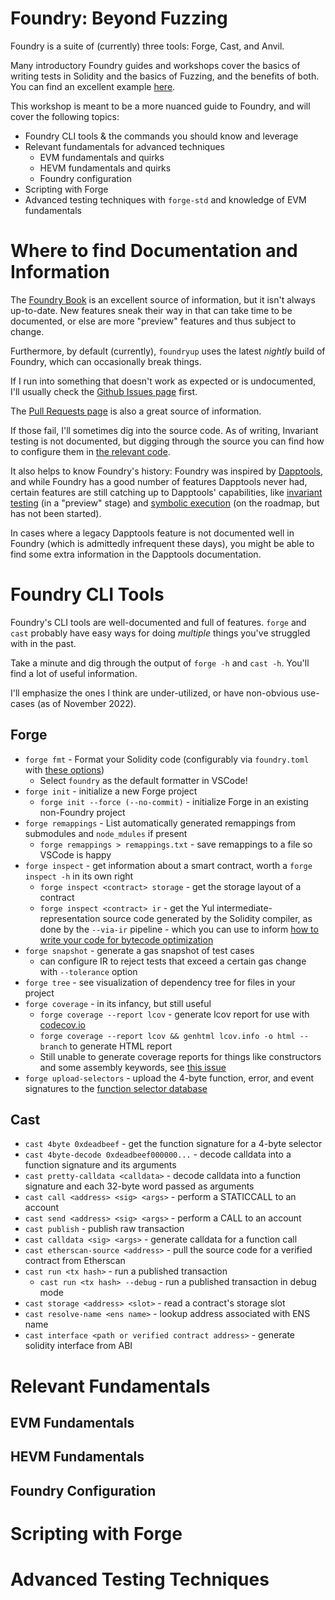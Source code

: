 # Foundry: Beyond Fuzzing

Foundry is a suite of (currently) three tools: Forge, Cast, and Anvil. 

Many introductory Foundry guides and workshops cover the basics of writing tests in Solidity and the basics of Fuzzing, and the benefits of both. You can find an excellent example [here](https://github.com/dabit3/foundry-workshop). 

This workshop is meant to be a more nuanced guide to Foundry, and will cover the following topics:

- Foundry CLI tools & the commands you should know and leverage
- Relevant fundamentals for advanced techniques
  - EVM fundamentals and quirks
  - HEVM fundamentals and quirks
  - Foundry configuration
- Scripting with Forge
- Advanced testing techniques with `forge-std` and knowledge of EVM fundamentals

# Where to find Documentation and Information

The [Foundry Book](https://book.getfoundry.sh/) is an excellent source of information, but it isn't always up-to-date. New features sneak their way in that can take time to be documented, or else are more "preview" features and thus subject to change. 

Furthermore, by default (currently), `foundryup` uses the latest _nightly_ build of Foundry, which can occasionally break things. 

If I run into something that doesn't work as expected or is undocumented, I'll usually check the [Github Issues page](https://github.com/foundry-rs/foundry/issues) first.

The [Pull Requests page](https://github.com/foundry-rs/foundry/pulls) is also a great source of information.

If those fail, I'll sometimes dig into the source code. As of writing, Invariant testing is not documented, but digging through the source you can find how to configure them in [the relevant code](https://github.com/foundry-rs/foundry/blob/9d64f1fbc47d20f30c91e71c4560fd5b11d65a21/evm/src/fuzz/invariant/executor.rs).

It also helps to know Foundry's history: Foundry was inspired by [Dapptools](https://github.com/dapphub/dapptools), and while Foundry has a good number of features Dapptools never had, certain features are still catching up to Dapptools' capabilities, like [invariant testing](https://github.com/dapphub/dapptools/tree/master/src/dapp#invariant-testing) (in a "preview" stage) and [symbolic execution](https://github.com/dapphub/dapptools/tree/master/src/dapp#symbolically-executed-tests) (on the roadmap, but has not been started).

In cases where a legacy Dapptools feature is not documented well in Foundry (which is admittedly infrequent these days), you might be able to find some extra information in the Dapptools documentation. 



# Foundry CLI Tools

Foundry's CLI tools are well-documented and full of features. `forge` and `cast` probably have easy ways for doing _multiple_ things you've struggled with in the past.

Take a minute and dig through the output of `forge -h` and `cast -h`. You'll find a lot of useful information.

I'll emphasize the ones I think are under-utilized, or have non-obvious use-cases (as of November 2022).


## Forge 


- `forge fmt` - Format your Solidity code (configurably via `foundry.toml` with [these options](https://book.getfoundry.sh/reference/config/formatter))
  - Select `foundry` as the default formatter in VSCode!
- `forge init` - initialize a new Forge project
  - `forge init --force (--no-commit)` - initialize Forge in an existing non-Foundry project
- `forge remappings` - List automatically generated remappings from submodules and `node_mdules` if present
  - `forge remappings > remappings.txt` - save remappings to a file so VSCode is happy
- `forge inspect` - get information about a smart contract, worth a `forge inspect -h` in its own right
  - `forge inspect <contract> storage` - get the storage layout of a contract
  - `forge inspect <contract> ir` - get the Yul intermediate-representation source code generated by the Solidity compiler, as done by the `--via-ir` pipeline - which you can use to inform [how to write your code for bytecode optimization](https://twitter.com/z0age/status/1578443864217554945)
- `forge snapshot` - generate a gas snapshot of test cases
  - can configure IR to reject tests that exceed a certain gas change with `--tolerance` option
- `forge tree` - see visualization of dependency tree for files in your project
- `forge coverage` - in its infancy, but still useful
  - `forge coverage --report lcov` - generate lcov report for use with [codecov.io](https://codecov.io/)
  - `forge coverage --report lcov && genhtml lcov.info -o html --branch` to generate HTML report
  - Still unable to generate coverage reports for things like constructors and some assembly keywords, see [this issue](https://github.com/foundry-rs/foundry/issues/1961)
- `forge upload-selectors` - upload the 4-byte  function, error, and event signatures to the [function selector database](https://sig.eth.samczsun.com)


## Cast

- `cast 4byte 0xdeadbeef` - get the function signature for a 4-byte selector
- `cast 4byte-decode 0xdeadbeef000000...` - decode calldata into a function signature and its arguments
- `cast pretty-calldata <calldata>` - decode calldata into a function signature and each 32-byte word passed as arguments
- `cast call <address> <sig> <args>` - perform a STATICCALL to an account
- `cast send <address> <sig> <args>` - perform a CALL to an account
- `cast publish` - publish raw transaction
- `cast calldata <sig> <args>` - generate calldata for a function call
- `cast etherscan-source <address>` - pull the source code for a verified contract from Etherscan
- `cast run <tx hash>` - run a published transaction
  - `cast run <tx hash> --debug` - run a published transaction in debug mode
- `cast storage <address> <slot>` - read a contract's storage slot
- `cast resolve-name <ens name>` - lookup address associated with ENS name
- `cast interface <path or verified contract address>` - generate solidity interface from ABI
  
# Relevant Fundamentals

## EVM Fundamentals

## HEVM Fundamentals

## Foundry Configuration

# Scripting with Forge

# Advanced Testing Techniques